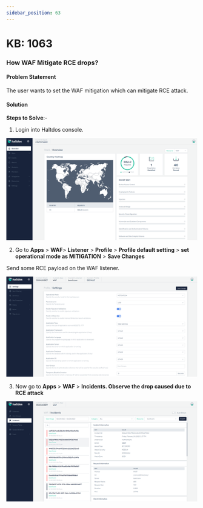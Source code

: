 ```yaml
---
sidebar_position: 63
---
```


# KB: 1063


### **How WAF Mitigate RCE drops?**

#### **Problem Statement**

The user wants to set the WAF mitigation which can mitigate RCE attack.

#### **Solution**

**Steps to Solve**:-

1. Login into Haltdos console.

![kb-1063](/img/waf/v7/kb/overview_kb_1063_1.png)

2. Go to **Apps** > **WAF**> **Listener** > **Profile** > **Profile default setting** > **set operational mode as MITIGATION** > **Save Changes**

Send some RCE payload on the WAF listener.

![kb-1063](/img/waf/v7/kb/settings_kb_1063_2.png)

3. Now go to **Apps** > **WAF** > **Incidents. Observe the drop caused due to RCE attack**

![kb-1063](/img/waf/v7/kb/incidents_kb_1063_3.png)







